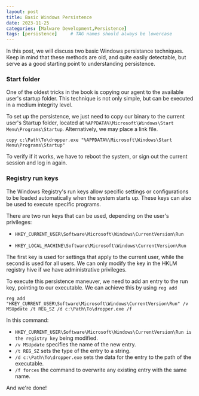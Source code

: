 ```yaml
---
layout: post
title: Basic Windows Persistence
date: 2023-11-25
categories: [Malware Development,Persistence]
tags: [persistence]     # TAG names should always be lowercase
---
```



In this post, we will discuss two basic Windows persistance techniques. Keep in mind that these methods are old, and quite easily detectable, but serve as a good starting point to understanding persistence.

### Start folder

One of the oldest tricks in the book is copying our agent to the available user's startup folder. This technique is not only simple, but can be executed in a medium integrity level.

To set up the persistence, we just need to copy our binary to the current user's Startup folder, located at `%APPDATA%\Microsoft\Windows\Start Menu\Programs\Startup`. Alternatively, we may place a link file.

```
copy c:\Path\To\dropper.exe "%APPDATA%\Microsoft\Windows\Start Menu\Programs\Startup"
```

To verify if it works, we have to reboot the system, or sign out the current session and log in again.

### Registry run keys

The Windows Registry's run keys allow specific settings or configurations to be loaded automatically when the system starts up. These keys can also be used to execute specific programs.

There are two run keys that can be used, depending on the user's privileges:

- `HKEY_CURRENT_USER\Software\Microsoft\Windows\CurrentVersion\Run`

- `HKEY_LOCAL_MACHINE\Software\Microsoft\Windows\CurrentVersion\Run`

The first key is used for settings that apply to the current user, while the second is used for all users. We can only modify the key in the HKLM registry hive if we have administrative privileges.

To execute this persistence maneuver, we need to add an entry to the run key, pointing to our executable. We can achieve this by using `reg add` 

```
reg add "HKEY_CURRENT_USER\Software\Microsoft\Windows\CurrentVersion\Run" /v MSUpdate /t REG_SZ /d c:\Path\To\dropper.exe /f 
```

In this command:

- `HKEY_CURRENT_USER\Software\Microsoft\Windows\CurrentVersion\Run is the registry key` being modified.
- `/v MSUpdate` specifies the name of the new entry.
- `/t REG_SZ` sets the type of the entry to a string.
- `/d c:\Path\To\dropper.exe` sets the data for the entry to the path of the executable.
- `/f forces` the command to overwrite any existing entry with the same name.

And we're done!
